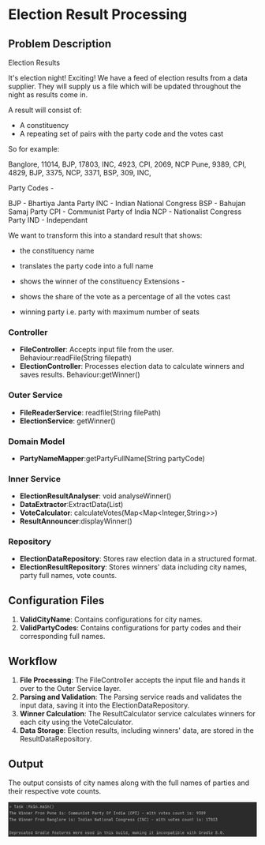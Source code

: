 # Election Result Processing

## Problem Description
Election Results

It's election night! Exciting! We have a feed of election results from a data supplier.
They will supply us a file which will be updated throughout the night as results come in.

A result will consist of:
- A constituency
- A repeating set of pairs with the party code and the votes cast

So for example:

Banglore, 11014, BJP, 17803, INC, 4923, CPI, 2069, NCP
Pune, 9389, CPI, 4829, BJP, 3375, NCP, 3371, BSP, 309, INC,

Party Codes -

BJP - Bhartiya Janta Party
INC - Indian National Congress
BSP - Bahujan Samaj Party
CPI - Communist Party of India
NCP - Nationalist Congress Party
IND - Independant

We want to transform this into a standard result that shows:

- the constituency name
- translates the party code into a full name
- shows the winner of the constituency
  Extensions -

- shows the share of the vote as a percentage of all the votes cast
- winning party i.e. party with maximum number of seats


### Controller
- **FileController**: Accepts input file from the user.
   Behaviour:readFile(String filepath)
- **ElectionController**: Processes election data to calculate winners and saves results.
    Behaviour:getWinner()

### Outer Service

- **FileReaderService**: readfile(String filePath)
- **ElectionService**: getWinner()

### Domain Model

- **PartyNameMapper**:getPartyFullName(String partyCode)


### Inner Service
- **ElectionResultAnalyser**: void analyseWinner()
- **DataExtractor**:ExtractData(List<String>)
- **VoteCalculator**: calculateVotes(Map<Map<Integer,String>>)
- **ResultAnnouncer**:displayWinner()



### Repository
- **ElectionDataRepository**: Stores raw election data in a structured format.
- **ElectionResultRepository**: Stores winners' data including city names, party full names, vote counts.

## Configuration Files
1. **ValidCityName**: Contains configurations for city names.
2. **ValidPartyCodes**: Contains configurations for party codes and their corresponding full names.


## Workflow

1. **File Processing**: The FileController accepts the input file and hands it over to the Outer Service layer.
2. **Parsing and Validation**: The Parsing service reads and validates the input data, saving it into the ElectionDataRepository.
3. **Winner Calculation**: The ResultCalculator service calculates winners for each city using the VoteCalculator.
4. **Data Storage**: Election results, including winners' data, are stored in the ResultDataRepository.



## Output
The output consists of city names along with the full names of parties and their respective vote counts.

![img.png](img.png)
